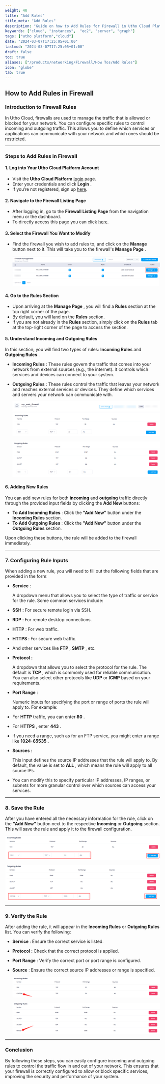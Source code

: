 ```yaml
---
weight: 40
title: "Add Rules"
title_meta: "Add Rules"
description: "Guide on how to Add Rules for Firewall in Utho Cloud Platform  "
keywords: ["cloud", "instances",  "ec2", "server", "graph"]
tags: ["utho platform","cloud"]
date: "2024-03-07T17:25:05+01:00"
lastmod: "2024-03-07T17:25:05+01:00"
draft: false
toc: true
aliases: ["/products/networking/Firewall/How Tos/Add Rules"]
icon: "globe"
tab: true
---
```



## **How to Add Rules in Firewall**

### **Introduction to Firewall Rules**

In Utho Cloud, firewalls are used to manage the traffic that is allowed or blocked for your network. You can configure specific rules to control incoming and outgoing traffic. This allows you to define which services or applications can communicate with your network and which ones should be restricted.

---

### **Steps to Add Rules in Firewall**

#### **1. Log into Your Utho Cloud Platform Account**

* Visit the **Utho Cloud Platform** [login](https://console.utho.com/login) page.
* Enter your credentials and click  **Login** .
* If you’re not registered, sign up [here](https://console.utho.com/signup).

#### **2. Navigate to the Firewall Listing Page**

* After logging in, go to the **Firewall Listing Page** from the navigation menu or the dashboard.
* To directly access this page you can click [here](https://console.utho.com/firewall "Firewall Listing Page").

#### **3. Select the Firewall You Want to Modify**

* Find the firewall you wish to add rules to, and click on the **Manage** button next to it. This will take you to the firewall's  **Manage Page** .

  ![1744020223875](image/index/1744020223875.png)

#### **4. Go to the Rules Section**

* Upon arriving at the  **Manage Page** , you will find a **Rules** section at the top right corner of the page.
* By default, you will land on the **Rules** section.
* If you are not already in the **Rules** section, simply click on the **Rules** tab at the top-right corner of the page to access the section.

#### **5. Understand Incoming and Outgoing Rules**

In this section, you will find two types of rules: **Incoming Rules** and  **Outgoing Rules** .

* **Incoming Rules** : These rules govern the traffic that comes into your network from external sources (e.g., the internet). It controls which services and devices can connect to your system.
* **Outgoing Rules** : These rules control the traffic that leaves your network and reaches external services or devices. They define which services and servers your network can communicate with.

  ![1744020267885](image/index/1744020267885.png)

  ![1744020282563](image/index/1744020282563.png)

#### **6. Adding New Rules**

You can add new rules for both **incoming** and **outgoing** traffic directly through the provided input fields by clicking the **Add New** buttons:

* **To Add Incoming Rules** : Click the **"Add New"** button under the **Incoming Rules** section.
* **To Add Outgoing Rules** : Click the **"Add New"** button under the **Outgoing Rules** section.

Upon clicking these buttons, the rule will be added to the firewall immediately.

---

### **7. Configuring Rule Inputs**

When adding a new rule, you will need to fill out the following fields that are provided in the form:

* **Service** :

  A dropdown menu that allows you to select the type of traffic or service for the rule. Some common services include:

* **SSH** : For secure remote login via SSH.
* **RDP** : For remote desktop connections.
* **HTTP** : For web traffic.
* **HTTPS** : For secure web traffic.
* And other services like  **FTP** ,  **SMTP** , etc.
* **Protocol** :

  A dropdown that allows you to select the protocol for the rule. The default is  **TCP** , which is commonly used for reliable communication. You can also select other protocols like **UDP** or **ICMP** based on your requirements.

* **Port Range** :

  Numeric inputs for specifying the port or range of ports the rule will apply to. For example:

* For **HTTP** traffic, you can enter  **80** .
* For  **HTTPS** , enter  **443** .
* If you need a range, such as for an FTP service, you might enter a range like  **1024-65535** .
* **Sources** :

  This input defines the source IP addresses that the rule will apply to. By default, the value is set to  **ALL** , which means the rule will apply to all source IPs.

* You can modify this to specify particular IP addresses, IP ranges, or subnets for more granular control over which sources can access your services.

---

### **8. Save the Rule**

After you have entered all the necessary information for the rule, click on the **"Add New"** button next to the respective **Incoming** or **Outgoing** section. This will save the rule and apply it to the firewall configuration.

![1744020360946](image/index/1744020360946.png)

![1744020405509](image/index/1744020405509.png)

---

### **9. Verify the Rule**

After adding the rule, it will appear in the **Incoming Rules** or **Outgoing Rules** list. You can verify the following:

* **Service** : Ensure the correct service is listed.
* **Protocol** : Check that the correct protocol is applied.
* **Port Range** : Verify the correct port or port range is configured.
* **Source** : Ensure the correct source IP addresses or range is specified.

  ![1744020432662](image/index/1744020432662.png)

  ![1744020452322](image/index/1744020452322.png)

---

### **Conclusion**

By following these steps, you can easily configure incoming and outgoing rules to control the traffic flow in and out of your network. This ensures that your firewall is correctly configured to allow or block specific services, improving the security and performance of your system.
